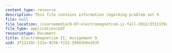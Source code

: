 ```yaml
---
content_type: resource
description: This file contains information regarding problem set 9.
file: null
file_location: /coursemedia/8-07-electromagnetism-ii-fall-2012/3f21139c111e925bf15233043b9e2635_MIT8_07F12_pset09.pdf
file_type: application/pdf
resourcetype: Document
title: Electromagnetism II, Assignment 9
uid: 3f21139c-111e-925b-f152-33043b9e2635
---
```

